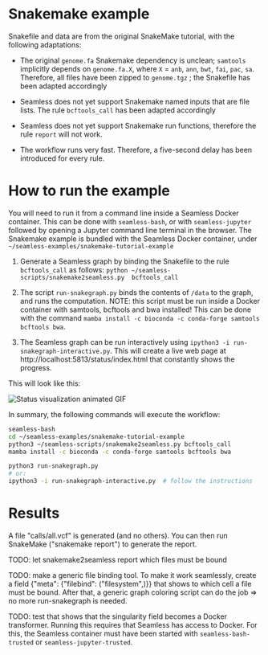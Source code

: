Snakemake example
=================

Snakefile and data are from the original SnakeMake tutorial, with the following adaptations:

- The original `genome.fa` Snakemake dependency is unclean; `samtools` implicitly depends on `genome.fa.X`, where `X` = `anb`, `ann`, `bwt`, `fai`, `pac`, `sa`.
Therefore, all files have been zipped to `genome.tgz` ; the Snakefile has been adapted accordingly

- Seamless does not yet support Snakemake named inputs that are file lists. The rule `bcftools_call` has been adapted accordingly

- Seamless does not yet support Snakemake run functions, therefore the rule `report` will not work.

- The workflow runs very fast. Therefore, a five-second delay has been introduced for every rule.

How to run the example
======================

You will need to run it from a command line inside a Seamless Docker container. This can be done with `seamless-bash`, or with `seamless-jupyter` followed by opening a Jupyter command line terminal in the browser. The Snakemake example is bundled with the Seamless Docker container, under `~/seamless-examples/snakemake-tutorial-example`

1. Generate a Seamless graph by binding the Snakefile to the rule `bcftools_call` as follows:
`python ~/seamless-scripts/snakemake2seamless.py  bcftools_call`

2. The script `run-snakegraph.py` binds the contents of `/data` to the graph, and runs the computation.
NOTE: this script must be run inside a Docker container with samtools, bcftools and bwa installed! This can be done with the command `mamba install -c bioconda -c conda-forge samtools bcftools bwa`.

3. The Seamless graph can be run interactively using `ipython3 -i run-snakegraph-interactive.py`. This will create a live web page at http://localhost:5813/status/index.html that constantly shows the progress.

This will look like this:

![Status visualization animated GIF](run-snakegraph-interactive.gif "Status visualization of the SnakeMake tutorial workflow converted to Seamless")

In summary, the following commands will execute the workflow:

```bash
seamless-bash
cd ~/seamless-examples/snakemake-tutorial-example
python3 ~/seamless-scripts/snakemake2seamless.py bcftools_call
mamba install -c bioconda -c conda-forge samtools bcftools bwa

python3 run-snakegraph.py
# or:
ipython3 -i run-snakegraph-interactive.py  # follow the instructions
```

Results
=======

A file "calls/all.vcf" is generated (and no others). You can then run SnakeMake ("snakemake report") to generate the report.

TODO: let snakemake2seamless report which files must be bound 

TODO: make a generic file binding tool. To make it work seamlessly, create a field {"meta": {"filebind": ("filesystem",)}} that shows to which cell a file must be bound. After that, a generic graph coloring script can do the job => no more run-snakegraph is needed.

TODO: test that shows that the singularity field becomes a Docker transformer. Running this requires that Seamless has access to Docker. For this, the Seamless container must have been started with `seamless-bash-trusted` or `seamless-jupyter-trusted`.
